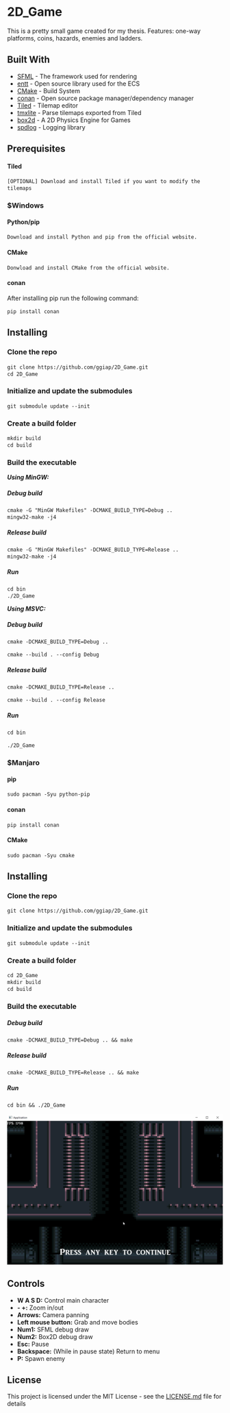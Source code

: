 # 2D_Game
This is a pretty small game created for my thesis. Features: one-way platforms, coins, hazards, enemies and ladders.

## Built With

* [SFML](https://www.sfml-dev.org/) - The framework used for rendering
* [entt](https://github.com/skypjack/entt) - Open source library used for the ECS
* [CMake](https://cmake.org/) - Build System
* [conan](https://conan.io/) - Open source package manager/dependency manager
* [Tiled](https://www.mapeditor.org/) - Tilemap editor
* [tmxlite](https://github.com/fallahn/tmxlite) - Parse tilemaps exported from Tiled
* [box2d](https://box2d.org/) - A 2D Physics Engine for Games
* [spdlog](https://github.com/gabime/spdlog) - Logging library

## Prerequisites

#### Tiled

```
[OPTIONAL] Download and install Tiled if you want to modify the tilemaps
```

### $Windows

#### Python/pip
```
Download and install Python and pip from the official website.
```

#### CMake
```
Donwload and install CMake from the official website.
```

#### conan
After installing pip run the following command:
```
pip install conan
```

## Installing

### Clone the repo
```
git clone https://github.com/ggiap/2D_Game.git
cd 2D_Game
```

### Initialize and update the submodules
```
git submodule update --init
```

### Create a build folder

```
mkdir build
cd build
```

### Build the executable

***Using MinGW:***
##### Debug build
```
cmake -G "MinGW Makefiles" -DCMAKE_BUILD_TYPE=Debug ..
mingw32-make -j4
```

##### Release build
```
cmake -G "MinGW Makefiles" -DCMAKE_BUILD_TYPE=Release ..
mingw32-make -j4
```

##### Run
```
cd bin
./2D_Game
```


***Using MSVC:***
##### Debug build
```
cmake -DCMAKE_BUILD_TYPE=Debug ..
```

```
cmake --build . --config Debug
```

##### Release build
```
cmake -DCMAKE_BUILD_TYPE=Release ..
```

```
cmake --build . --config Release
```

##### Run
```
cd bin
```

```
./2D_Game
```


### $Manjaro

#### pip
```
sudo pacman -Syu python-pip
```

#### conan
```
pip install conan
```

#### CMake
```
sudo pacman -Syu cmake
```

## Installing

### Clone the repo
```
git clone https://github.com/ggiap/2D_Game.git
```

### Initialize and update the submodules
```
git submodule update --init
```

### Create a build folder

```
cd 2D_Game
mkdir build
cd build
```

### Build the executable

##### Debug build
```
cmake -DCMAKE_BUILD_TYPE=Debug .. && make
```

##### Release build
```
cmake -DCMAKE_BUILD_TYPE=Release .. && make
```

##### Run
```
cd bin && ./2D_Game
```

![](Gif/2D_Game.gif)

## Controls

* **W A S D:** Control main character
* **- +:** Zoom in/out
* **Arrows:** Camera panning
* **Left mouse button:** Grab and move bodies
* **Num1:** SFML debug draw
* **Num2:** Box2D debug draw
* **Esc:** Pause
* **Backspace:** (While in pause state) Return to menu
* **P:** Spawn enemy

## License

This project is licensed under the MIT License - see the [LICENSE.md](https://github.com/ggiap/2D_Game/blob/master/LICENSE) file for details

